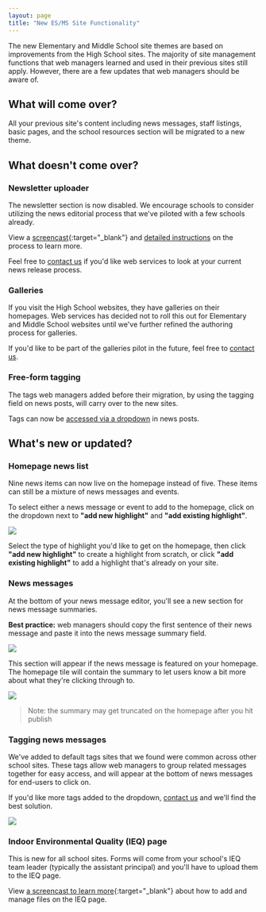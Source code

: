 ```yaml
---
layout: page
title: "New ES/MS Site Functionality"
---
```


The new Elementary and Middle School site themes are based on improvements from the High School sites. The majority of site management functions that web managers learned and used in their previous sites still apply. However, there are a few updates that web managers should be aware of. 

## What will come over?

All your previous site's content including news messages, staff listings, basic pages, and the school resources section will be migrated to a new theme. 

## What doesn't come over?

### Newsletter uploader

The newsletter section is now disabled. We encourage schools to consider utilizing the news editorial process that we've piloted with a few schools already. 

View a [screencast](https://vimeo.com/122653964){:target="_blank"} and [detailed instructions](http://hcpss.github.io/school-messenger-help/2014/02/17/editorial-process.html) on the process to learn more.

Feel free to <a href="mailto:webmaster@hcpss.org">contact us</a> if you'd like web services to look at your current news release process. 

### Galleries

If you visit the High School websites, they have galleries on their homepages. Web services has decided not to roll this out for Elementary and Middle School websites until we've further refined the authoring process for galleries. 

If you'd like to be part of the galleries pilot in the future, feel free to <a href="mailto:webmaster@hcpss.org">contact us</a>.

### Free-form tagging

The tags web managers added before their migration, by using the tagging field on news posts, will carry over to the new sites.

Tags can now be <a href="#tags">accessed via a dropdown</a> in news posts.

## What's new or updated?

### Homepage news list

Nine news items can now live on the homepage instead of five. These items can still be a mixture of news messages and events. 

To select either a news message or event to add to the homepage, click on the dropdown next to **"add new highlight"** and **"add existing highlight"**.

![](/schoolsites-help/images/es-ms-functionality/news-versus-event.png)

Select the type of highlight you'd like to get on the homepage, then click **"add new highlight"** to create a highlight from scratch, or click **"add existing highlight"** to add a highlight that's already on your site.

### News messages

At the bottom of your news message editor, you'll see a new section for news message summaries. 

**Best practice:** web managers should copy the first sentence of their news message and paste it into the news message summary field. 

![](/schoolsites-help/images/es-ms-functionality/news-message-summary.png)

This section will appear if the news message is featured on your homepage. The homepage tile will contain the summary to let users know a bit more about what they're clicking through to. 

![](/schoolsites-help/images/es-ms-functionality/news-message-title.png)

> Note: the summary may get truncated on the homepage after you hit publish

<span id="tags"></span>

### Tagging news messages

We've added to default tags sites that we found were common across other school sites. These tags allow web managers to group related messages together for easy access, and will appear at the bottom of news messages for end-users to click on.

If you'd like more tags added to the dropdown, <a href="mailto:webmaster@hcpss.org">contact us</a> and we'll find the best solution.

![](/schoolsites-help/images/es-ms-functionality/news-post-tagging.png)

### Indoor Environmental Quality (IEQ) page

This is new for all school sites. Forms will come from your school's IEQ team leader (typically the assistant principal) and you'll have to upload them to the IEQ page.

View [a screencast to learn more](https://vimeo.com/180625052){:target="_blank"} about how to add and manage files on the IEQ page.
